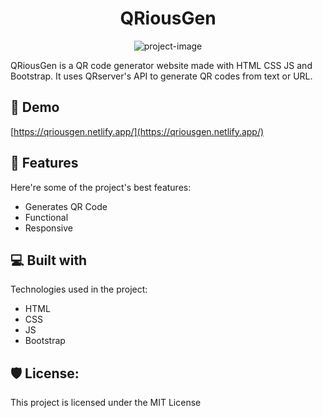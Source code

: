 <h1 align="center" id="title">QRiousGen</h1>

<p align="center"><img src="https://socialify.git.ci/aayushker/QRiousGen/image?description=1&amp;font=Source%20Code%20Pro&amp;language=1&amp;name=1&amp;owner=1&amp;pattern=Signal&amp;theme=Auto" alt="project-image"></p>

<p id="description">QRiousGen is a QR code generator website made with HTML CSS JS and Bootstrap. It uses QRserver's API to generate QR codes from text or URL.</p>

<h2>🚀 Demo</h2>

[https://qriousgen.netlify.app/](https://qriousgen.netlify.app/)

  
  
<h2>🧐 Features</h2>

Here're some of the project's best features:

*   Generates QR Code
*   Functional
*   Responsive

  
  
<h2>💻 Built with</h2>

Technologies used in the project:

*   HTML
*   CSS
*   JS
*   Bootstrap

<h2>🛡️ License:</h2>

This project is licensed under the MIT License
